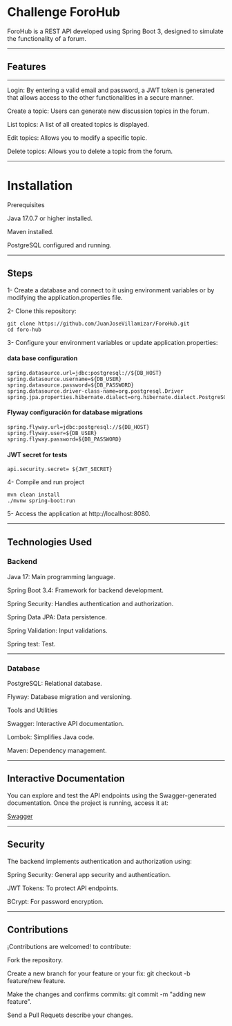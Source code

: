# **Challenge ForoHub** 


ForoHub is a REST API developed using Spring Boot 3, designed to simulate the functionality of a forum.

____________________________________________________

## **Features**

____________________________________________________


Login: By entering a valid email and password, a JWT token is generated that allows access to the other functionalities in a secure manner.

Create a topic: Users can generate new discussion topics in the forum.

List topics: A list of all created topics is displayed.

Edit topics: Allows you to modify a specific topic.

Delete topics: Allows you to delete a topic from the forum.

____________________________________________________

# I**nstallation**


Prerequisites

Java 17.0.7 or higher installed.

Maven installed.

PostgreSQL configured and running.

____________________________________________________

## **Steps**



1- Create a database and connect to it using environment variables or by modifying the application.properties file.

2- Clone this repository:

    git clone https://github.com/JuanJoseVillamizar/ForoHub.git
    cd foro-hub

3- Configure your environment variables or update application.properties:

#### data base configuration

    spring.datasource.url=jdbc:postgresql://${DB_HOST}
    spring.datasource.username=${DB_USER}
    spring.datasource.password=${DB_PASSWORD}
    spring.datasource.driver-class-name=org.postgresql.Driver
    spring.jpa.properties.hibernate.dialect=org.hibernate.dialect.PostgreSQLDialect

#### Flyway configuración for database migrations
    spring.flyway.url=jdbc:postgresql://${DB_HOST}
    spring.flyway.user=${DB_USER}
    spring.flyway.password=${DB_PASSWORD}

####  JWT secret for tests
    api.security.secret= ${JWT_SECRET}
    
4- Compile and run project

    mvn clean install
    ./mvnw spring-boot:run

5- Access the application at http://localhost:8080.

____________________________________________________

## **Technologies Used**


### Backend

Java 17: Main programming language.

Spring Boot 3.4: Framework for backend development.

Spring Security: Handles authentication and authorization.

Spring Data JPA: Data persistence.

Spring Validation: Input validations.

Spring test: Test.

____________________________________________________

### Database


PostgreSQL: Relational database.

Flyway: Database migration and versioning.

Tools and Utilities

Swagger: Interactive API documentation.

Lombok: Simplifies Java code.

Maven: Dependency management.

____________________________________________________

## **Interactive Documentation**


You can explore and test the API endpoints using the Swagger-generated documentation. Once the project is running, access it at:

[Swagger](http://localhost:8080/swagger-ui/index.html)

____________________________________________________

## **Security**


The backend implements authentication and authorization using:

Spring Security: General app security and authentication.

JWT Tokens: To protect API endpoints.

BCrypt: For password encryption.

____________________________________________________

## **Contributions**


¡Contributions are welcomed! to contribute:


Fork the repository.

Create a new branch for your feature or your fix: git checkout -b feature/new feature.

Make the changes and confirms commits: git commit -m "adding new feature".

Send a Pull Requets describe your changes.

